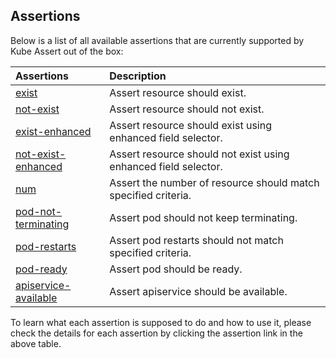## Assertions

Below is a list of all available assertions that are currently supported by Kube Assert out of the box:

| Assertions                                                | Description
|:----------------------------------------------------------|:-----------
| [exist](assertions/exist.md)                              | Assert resource should exist.
| [not-exist](assertions/rm.md)                             | Assert resource should not exist.
| [exist-enhanced](assertions/exist-enhanced.md)            | Assert resource should exist using enhanced field selector.
| [not-exist-enhanced](assertions/not-exist-enhanced.md)    | Assert resource should not exist using enhanced field selector.
| [num](assertions/num.md)                                  | Assert the number of resource should match specified criteria.
| [pod-not-terminating](assertions/pod-not-terminating.md)  | Assert pod should not keep terminating.
| [pod-restarts](assertions/pod-restarts.md)                | Assert pod restarts should not match specified criteria.
| [pod-ready](assertions/pod-ready.md)                      | Assert pod should be ready.
| [apiservice-available](assertions/apiservice-available.md)| Assert apiservice should be available.

To learn what each assertion is supposed to do and how to use it, please check the details for each assertion by clicking the assertion link in the above table.
